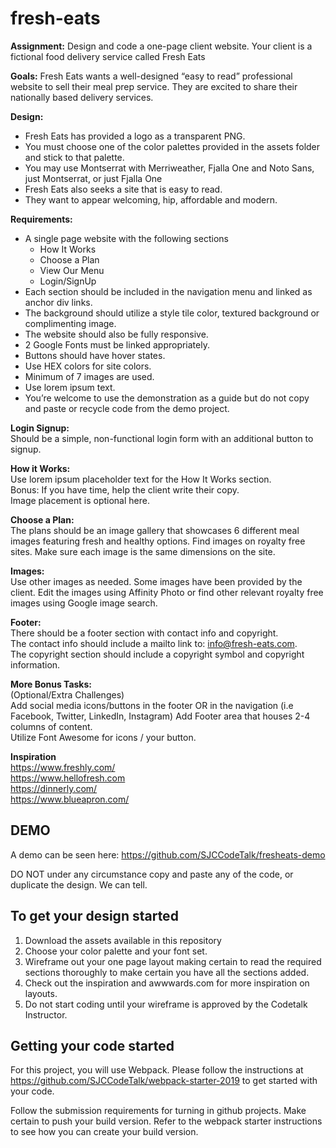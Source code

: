 # fresh-eats

**Assignment:** Design and code a one-page client website. Your client is a fictional food delivery service called Fresh Eats

**Goals:** Fresh Eats wants a well-designed “easy to read” professional website to sell their meal prep service. They are excited to share their nationally based delivery services.

**Design:**
- Fresh Eats has provided a logo as a transparent PNG.
- You must choose one of the color palettes provided in the assets folder and stick to that palette. 
- You may use Montserrat with Merriweather, Fjalla One and Noto Sans, just Montserrat, or just Fjalla One
- Fresh Eats also seeks a site that is easy to read.
- They want to appear welcoming, hip, affordable and modern.

**Requirements:**
- A single page website with the following sections
  - How It Works
  - Choose a Plan 
  - View Our Menu
  - Login/SignUp
- Each section should be included in the navigation menu and linked as anchor div links.
- The background should utilize a style tile color, textured background or complimenting
image.
- The website should also be fully responsive.
- 2 Google Fonts must be linked appropriately.
- Buttons should have hover states.
- Use HEX colors for site colors.
- Minimum of 7 images are used.
- Use lorem ipsum text.
- You’re welcome to use the demonstration as a guide but do not copy and paste or
recycle code from the demo project.

**Login Signup:**<br>
Should be a simple, non-functional login form with an additional button to signup.

**How it Works:**<br>
Use lorem ipsum placeholder text for the How It Works section. <br>
Bonus: If you have time, help the client write their copy. <br>
Image placement is optional here.

**Choose a Plan:**<br>
The plans should be an image gallery that showcases 6 different meal images featuring fresh
and healthy options. Find images on royalty free sites. Make sure each image is the same
dimensions on the site.

**Images:**<br>
Use other images as needed. Some images have been provided by the client. Edit the images
using Affinity Photo or find other relevant royalty free images using Google image search.

**Footer:**<br>
There should be a footer section with contact info and copyright. <br>
The contact info should include a mailto link to: info@fresh-eats.com.<br>
The copyright section should include a copyright symbol and copyright information.

**More Bonus Tasks:**<br>
(Optional/Extra Challenges)<br>
Add social media icons/buttons in the footer OR in the navigation (i.e Facebook, Twitter,
LinkedIn, Instagram)
Add Footer area that houses 2-4 columns of content.<br>
Utilize Font Awesome for icons / your button.

**Inspiration**<br>
https://www.freshly.com/<br>
https://www.hellofresh.com<br>
https://dinnerly.com/<br>
https://www.blueapron.com/<br>

## DEMO ##

A demo can be seen here: https://github.com/SJCCodeTalk/fresheats-demo

DO NOT under any circumstance copy and paste any of the code, or duplicate the design. We can tell. 

## To get your design started
1. Download the assets available in this repository
2. Choose your color palette and your font set. 
3. Wireframe out your one page layout making certain to read the required sections thoroughly to make certain you have all the sections added. 
4. Check out the inspiration and awwwards.com for more inspiration on layouts.
5. Do not start coding until your wireframe is approved by the Codetalk Instructor.

## Getting your code started

For this project, you will use Webpack. Please follow the instructions at https://github.com/SJCCodeTalk/webpack-starter-2019 to get started with your code.

Follow the submission requirements for turning in github projects. Make certain to push your build version. Refer to the webpack starter instructions to see how you can create your build version. 

